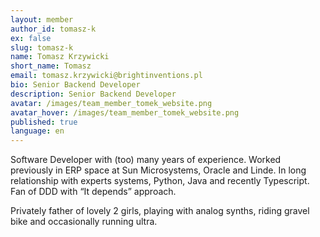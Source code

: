 ```yaml
---
layout: member
author_id: tomasz-k
ex: false
slug: tomasz-k
name: Tomasz Krzywicki
short_name: Tomasz
email: tomasz.krzywicki@brightinventions.pl
bio: Senior Backend Developer
description: Senior Backend Developer
avatar: /images/team_member_tomek_website.png
avatar_hover: /images/team_member_tomek_website.png
published: true
language: en
---
```

Software Developer with (too) many years of experience. Worked previously in ERP space at Sun Microsystems, Oracle and Linde. In long relationship with experts systems, Python, Java and recently Typescript. Fan of DDD with “It depends” approach.


Privately father of lovely 2 girls, playing with analog synths, riding gravel bike and occasionally running ultra.
